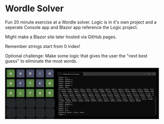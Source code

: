 # Wordle Solver
Fun 20 minute exercise at a Wordle solver.
Logic is in it's own project and a seperate Console app and Blazor app reference the Logic project.

Might make a Blazor site later hosted via GitHub pages.

Remember strings start from 0 index!

Optional challenge: Make some logic that gives the user the "next best guess" to eliminate the most words.

![Example](/example.png?raw=true "Usage Example")
